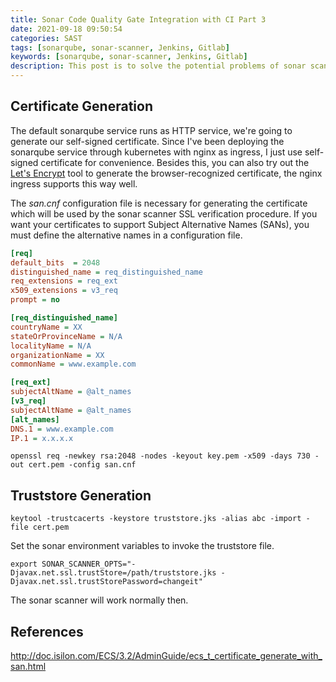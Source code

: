 ```yaml
---
title: Sonar Code Quality Gate Integration with CI Part 3
date: 2021-09-18 09:50:54
categories: SAST
tags: [sonarqube, sonar-scanner, Jenkins, Gitlab]
keywords: [sonarqube, sonar-scanner, Jenkins, Gitlab]
description: This post is to solve the potential problems of sonar scanner TLS verification, if the certificate in use is a self-signed certificate.
---
```

## Certificate Generation

The default sonarqube service runs as HTTP service, we're going to generate our self-signed certificate. Since I've been deploying the sonarqube service through kubernetes with nginx as ingress, I just use self-signed certificate for convenience. Besides this, you can also try out the [Let's Encrypt](https://letsencrypt.org/) tool to generate the browser-recognized certificate, the nginx ingress supports this way well.

The *san.cnf* configuration file is necessary for generating the certificate which will be used by the sonar scanner SSL verification procedure. If you want your certificates to support Subject Alternative Names (SANs), you must define the alternative names in a configuration file.

```ini
[req]
default_bits  = 2048
distinguished_name = req_distinguished_name
req_extensions = req_ext
x509_extensions = v3_req
prompt = no

[req_distinguished_name]
countryName = XX
stateOrProvinceName = N/A
localityName = N/A
organizationName = XX
commonName = www.example.com

[req_ext]
subjectAltName = @alt_names
[v3_req]
subjectAltName = @alt_names
[alt_names]
DNS.1 = www.example.com
IP.1 = x.x.x.x
```

```shell
openssl req -newkey rsa:2048 -nodes -keyout key.pem -x509 -days 730 -out cert.pem -config san.cnf
```

## Truststore Generation

```shell
keytool -trustcacerts -keystore truststore.jks -alias abc -import -file cert.pem
```

Set the sonar environment variables to invoke the truststore file.

```shell
export SONAR_SCANNER_OPTS="-Djavax.net.ssl.trustStore=/path/truststore.jks -Djavax.net.ssl.trustStorePassword=changeit"
```

The sonar scanner will work normally then.

## References

http://doc.isilon.com/ECS/3.2/AdminGuide/ecs_t_certificate_generate_with_san.html